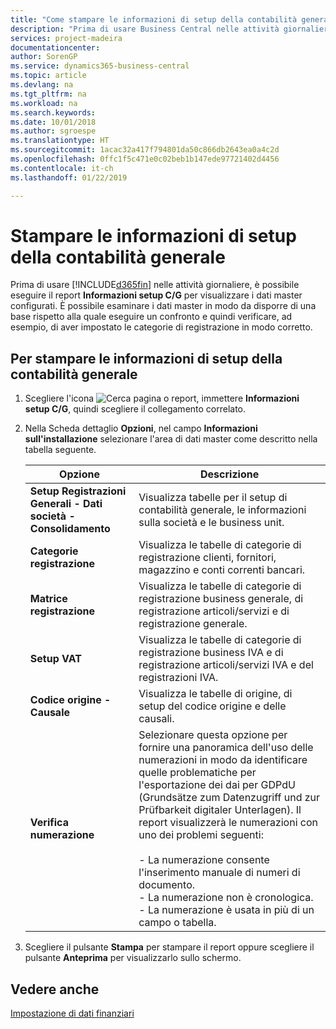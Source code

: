 ```yaml
---
title: "Come stampare le informazioni di setup della contabilità generale"
description: "Prima di usare Business Central nelle attività giornaliere, è possibile eseguire il report Informazioni setup C/G per visualizzare i dati master configurati."
services: project-madeira
documentationcenter: 
author: SorenGP
ms.service: dynamics365-business-central
ms.topic: article
ms.devlang: na
ms.tgt_pltfrm: na
ms.workload: na
ms.search.keywords: 
ms.date: 10/01/2018
ms.author: sgroespe
ms.translationtype: HT
ms.sourcegitcommit: 1acac32a417f794801da50c866db2643ea0a4c2d
ms.openlocfilehash: 0ffc1f5c471e0c02beb1b147ede97721402d4456
ms.contentlocale: it-ch
ms.lasthandoff: 01/22/2019

---
```

# <a name="print-general-ledger-setup-information"></a>Stampare le informazioni di setup della contabilità generale
Prima di usare [!INCLUDE[d365fin](../../includes/d365fin_md.md)] nelle attività giornaliere, è possibile eseguire il report **Informazioni setup C/G** per visualizzare i dati master configurati. È possibile esaminare i dati master in modo da disporre di una base rispetto alla quale eseguire un confronto e quindi verificare, ad esempio, di aver impostato le categorie di registrazione in modo corretto.  

## <a name="to-print-general-ledger-setup-information"></a>Per stampare le informazioni di setup della contabilità generale  

1.  Scegliere l'icona ![Cerca pagina o report](../../media/ui-search/search_small.png "icona Cerca pagina o report"), immettere **Informazioni setup C/G**, quindi scegliere il collegamento correlato.  
2.  Nella Scheda dettaglio **Opzioni**, nel campo **Informazioni sull'installazione** selezionare l'area di dati master come descritto nella tabella seguente.  

    |Opzione|Descrizione|  
    |-------------------------------------|---------------------------------------|  
    |**Setup Registrazioni Generali - Dati società - Consolidamento**|Visualizza tabelle per il setup di contabilità generale, le informazioni sulla società e le business unit.|  
    |**Categorie registrazione**|Visualizza le tabelle di categorie di registrazione clienti, fornitori, magazzino e conti correnti bancari.|  
    |**Matrice registrazione**|Visualizza le tabelle di categorie di registrazione business generale, di registrazione articoli/servizi e di registrazione generale.|  
    |**Setup VAT**|Visualizza le tabelle di categorie di registrazione business IVA e di registrazione articoli/servizi IVA e del registrazioni IVA.|  
    |**Codice origine - Causale**|Visualizza le tabelle di origine, di setup del codice origine e delle causali.|  
    |**Verifica numerazione**|Selezionare questa opzione per fornire una panoramica dell'uso delle numerazioni in modo da identificare quelle problematiche per l'esportazione dei dai per GDPdU (Grundsätze zum Datenzugriff und zur Prüfbarkeit digitaler Unterlagen). Il report visualizzerà le numerazioni con uno dei problemi seguenti:<br /><br /> -   La numerazione consente l'inserimento manuale di numeri di documento.<br />-   La numerazione non è cronologica.<br />-   La numerazione è usata in più di un campo o tabella.|  

3.  Scegliere il pulsante **Stampa** per stampare il report oppure scegliere il pulsante **Anteprima** per visualizzarlo sullo schermo.  

## <a name="see-also"></a>Vedere anche  
[Impostazione di dati finanziari](../../finance-setup-finance.md)

